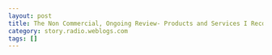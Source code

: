 ```yaml
---
layout: post
title: The Non Commercial, Ongoing Review- Products and Services I Recommend -- Or Don't Recomment with Biases Clear and Open
category: story.radio.weblogs.com
tags: []
---
```

<head>
<meta http-equiv="Content-Type" content="text/html; charset=UTF-8">
    <meta http-equiv="Expires" content="Mon, 01 Jan 1990 01:00:00 GMT">
    <title>The Non Commercial, Ongoing Review: Products and Services I Recommend -- Or Don't Recomment with Biases Clear and Open</title>
    <style type="text/css">
      body {
        margin-top: 0px;
        margin-left: 0px;
        margin-right: 0px;
        margin-bottom: 0px;
        }

      body, td, p {
        font-family: verdana, sans-serif;
        font-size: 90%;
        }

      h2 { 
        font-family: Verdana, Arial, Helvetica, sans-serif; font-size: 24px; font-weight: bold
        }
      .header {
        font-family: Verdana, Arial, Helvetica, sans-serif; font-size: 40px; font-weight: bold
        }
      .realsmall {
        font-family: Verdana, Arial, Helvetica, sans-serif; font-size: 9px;
        }
      .small {
        font-family: Verdana, Arial, Helvetica, sans-serif; font-size: 10px;
        }
      </style>
    </head>

| 

 |

| ![](http://radio.weblogs.com/0103807/images/trans60x60.gif)  
 | Last updated: 7/30/2002; 4:51:41 AM  
 | ![](http://radio.weblogs.com/0103807/images/trans60x60.gif) |

| ![](http://radio.weblogs.com/0103807/images/trans60x1.gif)  
 | 

<font size="+3"><b><a href="http://radio.weblogs.com/0103807/" style="color:black; text-decoration:none">The FuzzyBlog!</a></b></font>  
_Marketing 101. Consulting 101. PHP Consulting. Random geeky stuff. I Blog Therefore I Am._

<font size="+1"><b>The Non Commercial, Ongoing Review: Products and Services I Recommend -- Or Don't Recomment with Biases Clear and Open</b></font>

I don't know about anyone else out there but, with the current ethical shall we say faux pas's, that are all too common in the business and the media, I don't trust big organizations any more.&nbsp; Maybe I never really did but I find that when I see a review in PC Week or InfoWorld or Gartner or Aberdeen and then I see a big vendor ad right next to it (example - in this month's Blank (don't want to get harrassed by big media company, going to leave the name out, right after a columnist waxes poetic about a product, there is an ad for that product within 4 pages of it; coincidence), I say "I wonder ...".&nbsp; Here's what I do trust: Fellow Bloggers.&nbsp; Sure the product isn't evaluated along 15 criteria (and a grid!) but it's honest.&nbsp; Biases are open.&nbsp; Still, finding random blog entries about 1 product they might use isn't easy.&nbsp; So here's my solution: This Radio Story.

As I use a product or service, I'll document it's use from time to time from installation to throwing it out and let people know at least what I think of it.&nbsp; Sure I'm not a reviewer professionally but if your needs dovetail with mine this might be useful for you.&nbsp; Additionally I'll try and write about NON commercial products as well.&nbsp; I find that I use less and less commercial software every day and substitute in Open Source, Freeware, Shareware, etc.

And if other bloggers want to do the same type of thing, I'll link to you from the bottom of this article.

The On Going, Non-Commercial Review

- 

  
  

<script language="JavaScript" type="text/javascript"><!--
	var imageUrl = "http://radio.xmlstoragesystem.com/weblogStats/count.gif";
	var imageTag = "<img src=\"" + imageUrl + "?group=radio1&usernum=103807&referer=" + escape (document.referrer) + "\" height=\"1\" width=\"1\">";
	document.write (imageTag);
	//--></script>

 | ![](http://radio.weblogs.com/0103807/images/trans60x1.gif)  
 |
| ![](http://radio.weblogs.com/0103807/images/trans60x60.gif)  
 | Copyright 2002 © The FuzzyStuff  
 | ![](http://radio.weblogs.com/0103807/images/trans60x60.gif)  
 |

